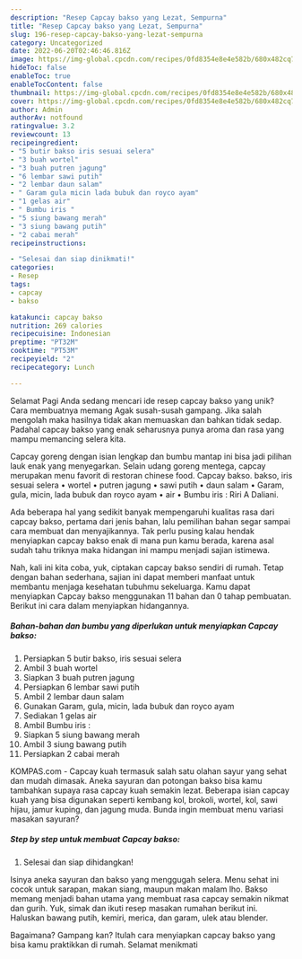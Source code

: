 ```yaml
---
description: "Resep Capcay bakso yang Lezat, Sempurna"
title: "Resep Capcay bakso yang Lezat, Sempurna"
slug: 196-resep-capcay-bakso-yang-lezat-sempurna
category: Uncategorized
date: 2022-06-20T02:46:46.816Z
image: https://img-global.cpcdn.com/recipes/0fd8354e8e4e582b/680x482cq70/capcay-bakso-foto-resep-utama.jpg
hideToc: false
enableToc: true
enableTocContent: false
thumbnail: https://img-global.cpcdn.com/recipes/0fd8354e8e4e582b/680x482cq70/capcay-bakso-foto-resep-utama.jpg
cover: https://img-global.cpcdn.com/recipes/0fd8354e8e4e582b/680x482cq70/capcay-bakso-foto-resep-utama.jpg
author: Admin
authorAv: notfound
ratingvalue: 3.2
reviewcount: 13
recipeingredient:
- "5 butir bakso iris sesuai selera"
- "3 buah wortel"
- "3 buah putren jagung"
- "6 lembar sawi putih"
- "2 lembar daun salam"
- " Garam gula micin lada bubuk dan royco ayam"
- "1 gelas air"
- " Bumbu iris "
- "5 siung bawang merah"
- "3 siung bawang putih"
- "2 cabai merah"
recipeinstructions:

- "Selesai dan siap dinikmati!"
categories:
- Resep
tags:
- capcay
- bakso

katakunci: capcay bakso 
nutrition: 269 calories
recipecuisine: Indonesian
preptime: "PT32M"
cooktime: "PT53M"
recipeyield: "2"
recipecategory: Lunch

---
```



Selamat Pagi Anda sedang mencari ide resep capcay bakso yang unik? Cara membuatnya memang Agak susah-susah gampang. Jika salah mengolah maka hasilnya tidak akan memuaskan dan bahkan tidak sedap. Padahal capcay bakso yang enak seharusnya punya aroma dan rasa yang mampu memancing selera kita.


Capcay goreng dengan isian lengkap dan bumbu mantap ini bisa jadi pilihan lauk enak yang menyegarkan. Selain udang goreng mentega, capcay merupakan menu favorit di restoran chinese food. Capcay bakso. bakso, iris sesuai selera • wortel • putren jagung • sawi putih • daun salam • Garam, gula, micin, lada bubuk dan royco ayam • air • Bumbu iris : Riri A Daliani.

Ada beberapa hal yang sedikit banyak mempengaruhi kualitas rasa dari capcay bakso, pertama dari jenis bahan, lalu pemilihan bahan segar sampai cara membuat dan menyajikannya. Tak perlu pusing kalau hendak menyiapkan capcay bakso enak di mana pun kamu berada, karena asal sudah tahu triknya maka hidangan ini mampu menjadi sajian istimewa.


Nah, kali ini kita coba, yuk, ciptakan capcay bakso sendiri di rumah. Tetap dengan bahan sederhana, sajian ini dapat memberi manfaat untuk membantu menjaga kesehatan tubuhmu sekeluarga. Kamu dapat menyiapkan Capcay bakso menggunakan 11 bahan dan 0 tahap pembuatan. Berikut ini cara dalam menyiapkan hidangannya.

<!--inarticleads1-->

##### Bahan-bahan dan bumbu yang diperlukan untuk menyiapkan Capcay bakso:

1. Persiapkan 5 butir bakso, iris sesuai selera
1. Ambil 3 buah wortel
1. Siapkan 3 buah putren jagung
1. Persiapkan 6 lembar sawi putih
1. Ambil 2 lembar daun salam
1. Gunakan  Garam, gula, micin, lada bubuk dan royco ayam
1. Sediakan 1 gelas air
1. Ambil  Bumbu iris :
1. Siapkan 5 siung bawang merah
1. Ambil 3 siung bawang putih
1. Persiapkan 2 cabai merah


KOMPAS.com - Capcay kuah termasuk salah satu olahan sayur yang sehat dan mudah dimasak. Aneka sayuran dan potongan bakso bisa kamu tambahkan supaya rasa capcay kuah semakin lezat. Beberapa isian capcay kuah yang bisa digunakan seperti kembang kol, brokoli, wortel, kol, sawi hijau, jamur kuping, dan jagung muda. Bunda ingin membuat menu variasi masakan sayuran? 

<!--inarticleads2-->

##### Step by step untuk membuat Capcay bakso:


1. Selesai dan siap dihidangkan!

Isinya aneka sayuran dan bakso yang menggugah selera. Menu sehat ini cocok untuk sarapan, makan siang, maupun makan malam lho. Bakso memang menjadi bahan utama yang membuat rasa capcay semakin nikmat dan gurih. Yuk, simak dan ikuti resep masakan rumahan berikut ini. Haluskan bawang putih, kemiri, merica, dan garam, ulek atau blender. 

Bagaimana? Gampang kan? Itulah cara menyiapkan capcay bakso yang bisa kamu praktikkan di rumah. Selamat menikmati
